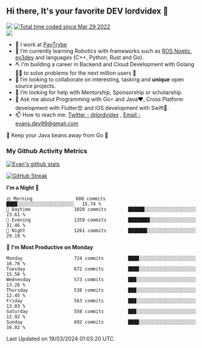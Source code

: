## Hi there, It's your favorite DEV lordvidex 👋
<img src="https://komarev.com/ghpvc/?username=lordvidex&label=Views&color=blue&style=plastic" /> <a href="https://wakatime.com/@0e56db35-d16b-410a-acc0-4085055304bf"><img src="https://wakatime.com/badge/user/0e56db35-d16b-410a-acc0-4085055304bf.svg" alt="Total time coded since Mar 29 2022" /></a>  
![](https://github-profile-trophy.vercel.app/?username=lordvidex)
- 🔭 I work at [PayTrybe](https://www.paytrybe.com)
- 🌱 I’m currently learning Robotics with frameworks such as [ROS Noetic](ros.org), [ev3dev](www.ev3dev.org) and languages (C++, Python, Rust and Go).
- ⛏️ I'm building a career in Backend and Cloud Development with Golang 🧙🏼 to solve problems for the next million users 🤌
- 👯 I’m looking to collaborate on interesting, tasking and **unique** open source projects.
- 🤔 I’m looking for help with Mentorship, Sponsorship or scholarship.
- 💬 Ask me about Programming with Go⚡️ and Java❤️, Cross Platform development with Flutter😍 and iOS development with Swift🚀.
- 📫 How to reach me: [Twitter - @lordvidex](https://twitter.com/lordvidex) , [Email - evans.dev99@gmail.com](mailto:evans.dev99@gmail.com?body=Hello%20Evans,)
  
    
🎤 Keep your Java beans away from Go 🌚
  
  
### My Github Activity Metrics
<div>
<!-- <a href="https://github.com/lordvidex">
  <img src="https://github-readme-stats.vercel.app/api/top-langs/?username=lordvidex&theme=light" />
</a>    -->
<!-- [![Top Langs](https://github-readme-stats.vercel.app/api/top-langs/?username=lordvidex)](https://github.com/lordvidex/)  -->
<a href="https://github.com/lordvidex">
 <img src="https://github-readme-stats.vercel.app/api?username=lordvidex&show_icons=true&theme=light&line_height=27" alt="Evan's github stats"/>
</a>
</div>

[![GitHub Streak](https://github-readme-streak-stats.herokuapp.com?user=lordvidex&theme=github-dark&hide_border=true)](https://git.io/streak-stats)

<!--
  <a href="https://github.com/iampawan/FlutterExampleApps">
    <img align="center" src="https://github-readme-stats.vercel.app/api/pin/?username=iampawan&repo=FlutterExampleApps&theme=light" />

  </a>
  <a href="https://github.com/iampawan/VelocityX">
   <img align="center" src="https://github-readme-stats.vercel.app/api/pin/?username=iampawan&repo=VelocityX&theme=light" />
  </a>
-->
<!--START_SECTION:waka-->
**I'm a Night 🦉** 

```text
🌞 Morning                680 commits         ████░░░░░░░░░░░░░░░░░░░░░   15.74 % 
🌆 Daytime                1020 commits        ██████░░░░░░░░░░░░░░░░░░░   23.61 % 
🌃 Evening                1359 commits        ████████░░░░░░░░░░░░░░░░░   31.46 % 
🌙 Night                  1261 commits        ███████░░░░░░░░░░░░░░░░░░   29.19 % 
```
📅 **I'm Most Productive on Monday** 

```text
Monday                   724 commits         ████░░░░░░░░░░░░░░░░░░░░░   16.76 % 
Tuesday                  672 commits         ████░░░░░░░░░░░░░░░░░░░░░   15.56 % 
Wednesday                573 commits         ███░░░░░░░░░░░░░░░░░░░░░░   13.26 % 
Thursday                 538 commits         ███░░░░░░░░░░░░░░░░░░░░░░   12.45 % 
Friday                   563 commits         ███░░░░░░░░░░░░░░░░░░░░░░   13.03 % 
Saturday                 558 commits         ███░░░░░░░░░░░░░░░░░░░░░░   12.92 % 
Sunday                   692 commits         ████░░░░░░░░░░░░░░░░░░░░░   16.02 % 
```



 Last Updated on 19/03/2024 01:03:20 UTC
<!--END_SECTION:waka-->
